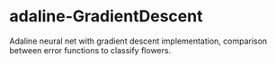 # adaline-GradientDescent
Adaline neural net with gradient descent implementation, comparison between error functions to classify flowers.
